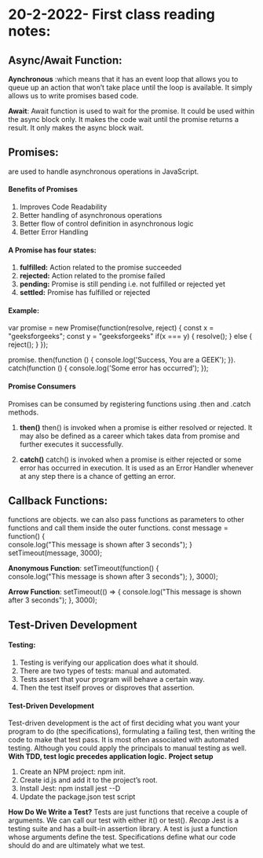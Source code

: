 # 20-2-2022- First class reading notes:

## Async/Await Function:

**Aynchronous** :which means that it has an event loop that allows you to queue up an action that won’t take place until the loop is available.
It simply allows us to write promises based code.

**Await**:
Await function is used to wait for the promise. It could be used within the async block only. It makes the code wait until the promise returns a result. It only makes the async block wait.

## Promises:

are used to handle asynchronous operations in JavaScript.

#### Benefits of Promises 

1. Improves Code Readability
2. Better handling of asynchronous operations
3. Better flow of control definition in asynchronous logic
4. Better Error Handling

#### A Promise has four states: 

1. **fulfilled:** Action related to the promise succeeded
2. **rejected:** Action related to the promise failed
3. **pending:** Promise is still pending i.e. not fulfilled or rejected yet
4. **settled:** Promise has fulfilled or rejected

#### Example:
var promise = new Promise(function(resolve, reject) {
  const x = "geeksforgeeks";
  const y = "geeksforgeeks"
  if(x === y) {
    resolve();
  } else {
    reject();
  }
});
   
promise.
    then(function () {
        console.log('Success, You are a GEEK');
    }).
    catch(function () {
        console.log('Some error has occurred');
    });

#### Promise Consumers

Promises can be consumed by registering functions using .then and .catch methods.

1. **then()**
then() is invoked when a promise is either resolved or rejected. It may also be defined as a career which takes data from promise and further executes it successfully.

2. **catch()**
catch() is invoked when a promise is either rejected or some error has occurred in execution. It is used as an Error Handler whenever at any step there is a chance of getting an error.

## Callback Functions:

 functions are objects. we can also pass functions as parameters to other functions and call them inside the outer functions. 
    const message = function() {  
        console.log("This message is shown after 3 seconds");
        }
        setTimeout(message, 3000);

 **Anonymous Function**:
    setTimeout(function() {  
        console.log("This message is shown after 3 seconds");
    }, 3000);

**Arrow Function**:
    setTimeout(() => { 
        console.log("This message is shown after 3 seconds");
    }, 3000);

## Test-Driven Development

#### Testing:

1. Testing is verifying our application does what it should.
2. There are two types of tests: manual and automated.
3. Tests assert that your program will behave a certain way. 
4. Then the test itself proves or disproves that assertion.
   
#### Test-Driven Development
Test-driven development is the act of first deciding what you want your program to do (the specifications), formulating a failing test, then writing the code to make that test pass. It is most often associated with automated testing. Although you could apply the principals to manual testing as well.
**With TDD, test logic precedes application logic.**
**Project setup**

1. Create an NPM project: npm init.
2. Create id.js and add it to the project’s root.
3. Install Jest: npm install jest --D
4. Update the package.json test script

**How Do We Write a Test?**
Tests are just functions that receive a couple of arguments. We can call our test with either it() or test().
*Recap*
Jest is a testing suite and has a built-in assertion library.
A test is just a function whose arguments define the test.
Specifications define what our code should do and are ultimately what we test.